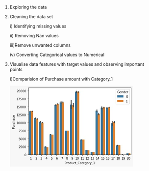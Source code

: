 1) Exploring the data
2) Cleaning the data set
 
   i) Identifying missing values

   ii) Removing Nan values 

   iii)Remove unwanted columns 

   iv) Converting Categorical values to Numerical
3) Visualise data features with target values and observing important points

    i)Comparision of Purchase amount with Category_1
    
    ![alt text](https://github.com/sasidharreddy25/Machine_Learning/blob/main/EDA%26Feature_Engineering/Black_Friday/Images/img1.jpeg)
